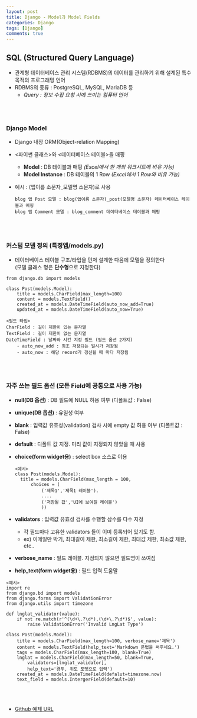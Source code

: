 ```yaml
---
layout: post
title: Django - Model과 Model Fields
categories: Django
tags: [Django]
comments: true
---
```


## SQL (Structured Query Language)

- 관계형 데이터베이스 관리 시스템(RDBMS)의 데이터를 관리하기 위해 설계된 특수 목적의 프로그래밍 언어
- RDBMS의 종류 : PostgreSQL, MySQL, MariaDB 등
  - *Query : 정보 수집 요청 시에 쓰이는 컴퓨터 언어*

<br>

<br>

### Django Model

- Django 내장 ORM(Object-relation Mapping)

- <파이썬 클래스>와 <데이터베이스 테이블>을 매핑

  - **Model** : DB 테이블과 매핑 *(Excel에서 한 개의 워크시트에 비유 가능)*
  - **Model Instance** : DB 테이블의 1 Row *(Excel에서 1 Row와 비유 가능)*

- 예시 : (앱이름 소문자_모델명 소문자)로 사용

  ```
  blog 앱 Post 모델 : blog(앱이름 소문자)_post(모델명 소문자) 데이터베이스 테이블과 매핑
  blog 앱 Comment 모델 : blog_comment 데이터베이스 테이블과 매핑
  ```

<br>

<br>

### 커스텀 모델 정의 (특정앱/models.py)

- 데이터베이스 테이블 구조/타입을 먼저 설계한 다음에 모델을 정의한다<br>(모델 클래스 명은 **단수형**으로 지정한다)

```
from django.db import models

class Post(models.Model):
	title = models.CharField(max_length=100)
	content = models.TextField()
	created_at = models.DateTimeField(auto_now_add=True)
	updated_at = models.DateTimeField(auto_now=True)
```

```
<필드 타입>
CharField : 길이 제한이 있는 문자열
TextField : 길이 제한이 없는 문자열
DateTimeField : 날짜와 시간 지정 필드 (필드 옵션 2가지)
	- auto_now_add : 최조 저장되는 일시가 저장됨
	- auto_now : 해당 record가 갱신될 때 마다 저장됨
```

<br>

<br>

### 자주 쓰는 필드 옵션 (모든 Field에 공통으로 사용 가능)

- **null(DB 옵션)** : DB 필드에 NULL 허용 여부 (디폴트값 : False)

- **unique(DB 옵션)** : 유일성 여부

- **blank** : 입력값 유효성(validation) 검사 시에 empty 값 허용 여부 (디폴트값 : False)

- **default** : 디폴트 값 지정. 미리 값이 지정되지 않았을 때 사용

- **choice(form widget용)** : select box 소스로 이용

  ```
  <예시>
  class Post(models.Model):
  	title = models.CharField(max_length = 100,
  		choices = (
  			('제목1','제목1 레이블').
  			....
  			('저장될 값','UI에 보여질 레이블')
  			))
  ```

- **validators** : 입력값 유효성 검사를 수행할 삼수를 다수 지정

  - 각 필드마다 고유한 validators 들이 이미 등록되어 있기도 함.
  - ex) 이메일만 박기, 최대길이 제한, 최소길이 제한, 최대값 제한, 최소값 제한, etc..

- **verbose_name** : 필드 레이블. 지정되지 않으면 필드명이 쓰여짐

- **help_text(form widget용)** : 필드 입력 도움말

```
<예시>
import re
from django.bd import models
from django.forms import ValidationError
from django.utils import timezone

def lnglat_validator(value):
	if not re.match(r'^(\d+\.?\d*),(\d+\.?\d*)$', value):
		raise ValidationError('Invalid LngLat Type')
		
class Post(models.Model):
	title = models.CharField(max_length=100, verbose_name='제목')
	content = models.TextField(help_text='Markdown 문법을 써주세요.')
	tags = models.CharField(max_length=100, blank=True)
	lnglat = models.CharField(max_length=50, blank=True, 
		validators=[lnglat_validator],
		help_text='경두, 위도 포멧으로 입력')
	created_at = models.DateTimeField(defalut=timezone.now)
	text_field = models.IntergerField(default=10)
```

<br>

<br>

- [Github 예제 URL](https://github.com/DongmeeKim/Django-project1/blob/master/blog/models.py)